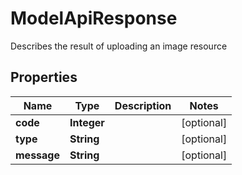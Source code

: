 

# ModelApiResponse

Describes the result of uploading an image resource

## Properties

| Name | Type | Description | Notes |
|------------ | ------------- | ------------- | -------------|
|**code** | **Integer** |  |  [optional] |
|**type** | **String** |  |  [optional] |
|**message** | **String** |  |  [optional] |




